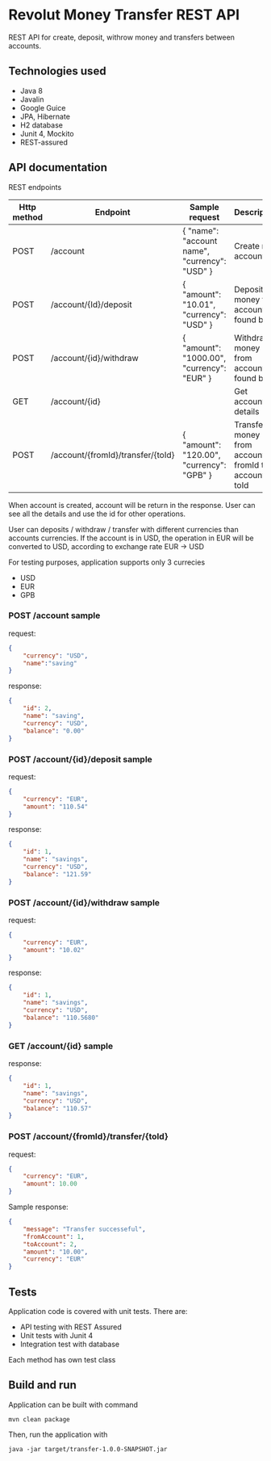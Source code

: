 # Revolut Money Transfer REST API
REST API for create, deposit, withrow money and transfers between accounts.

## Technologies used
* Java 8
* Javalin
* Google Guice
* JPA, Hibernate
* H2 database
* Junit 4, Mockito
* REST-assured

## API documentation
REST endpoints

| Http method | Endpoint                                        | Sample request                                           | Description                                                    |
|-------------|-------------------------------------------------|---------------------------------------------------|----------------------------------------------------------------|
| POST        | /account                                        | {   "name": "account name",   "currency": "USD" } | Create new account                         |
| POST        | /account/{Id}/deposit                    | {   "amount": "10.01",   "currency": "USD"  }    | Deposit money to account found by id |
| POST        | /account/{id}/withdraw                   | {   "amount": "1000.00",   "currency": "EUR"  }    | Withdraw money from account found by id     |
| GET         | /account/{id}                    |                                                   | Get account details                                         |
| POST        | /account/{fromId}/transfer/{toId} | {   "amount": "120.00",   "currency": "GPB" }     | Transfer money from account fromId to account toId       |

When account is created, account will be return in the response. User can see all the details and use the id for other operations.

User can deposits / withdraw / transfer with different currencies than accounts currencies.
If the account is in USD, the operation in EUR  will be converted to USD, according to exchange rate EUR -> USD 

For testing purposes, application supports only 3 currecies
* USD 
* EUR 
* GPB


### POST /account  sample

request:
```json
{
	"currency": "USD",
	"name":"saving"
}
```

response:
```json
{
    "id": 2,
    "name": "saving",
    "currency": "USD",
    "balance": "0.00"
}
```

### POST /account/{id}/deposit   sample

request:
```json
{
	"currency": "EUR",
	"amount": "110.54"
}
```

response:
```json
{
    "id": 1,
    "name": "savings",
    "currency": "USD",
    "balance": "121.59"
}
```

### POST /account/{id}/withdraw  sample

request:
```json
{
	"currency": "EUR",
	"amount": "10.02"
}
```

response:
```json
{
    "id": 1,
    "name": "savings",
    "currency": "USD",
    "balance": "110.5680"
}
```

### GET /account/{id}  sample

response:
```json
{
    "id": 1,
    "name": "savings",
    "currency": "USD",
    "balance": "110.57"
}
```

### POST /account/{fromId}/transfer/{toId}

request:
```json
{
	"currency": "EUR",
	"amount": 10.00
}
```

Sample response:
```json
{
    "message": "Transfer successeful",
    "fromAccount": 1,
    "toAccount": 2,
    "amount": "10.00",
    "currency": "EUR"
}
```

## Tests
Application code is covered with unit tests.
There are:
* API testing with REST Assured
* Unit tests with Junit 4
* Integration test with database

Each method has own test class

## Build and run
Application can be built with command
```
mvn clean package
```

Then, run the application with 
```
java -jar target/transfer-1.0.0-SNAPSHOT.jar 
```

